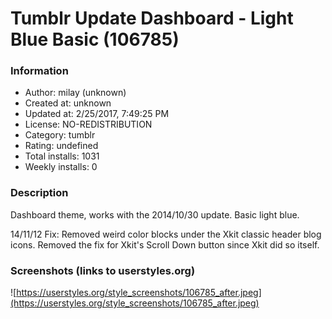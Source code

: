 # Tumblr Update Dashboard - Light Blue Basic (106785)

### Information
- Author: milay (unknown)
- Created at: unknown
- Updated at: 2/25/2017, 7:49:25 PM
- License: NO-REDISTRIBUTION
- Category: tumblr
- Rating: undefined
- Total installs: 1031
- Weekly installs: 0


### Description
Dashboard theme, works with the 2014/10/30 update. Basic light blue.

14/11/12 Fix: Removed weird color blocks under the Xkit classic header blog icons. Removed the fix for Xkit's Scroll Down button since Xkit did so itself.


### Screenshots (links to userstyles.org)
![https://userstyles.org/style_screenshots/106785_after.jpeg](https://userstyles.org/style_screenshots/106785_after.jpeg)


